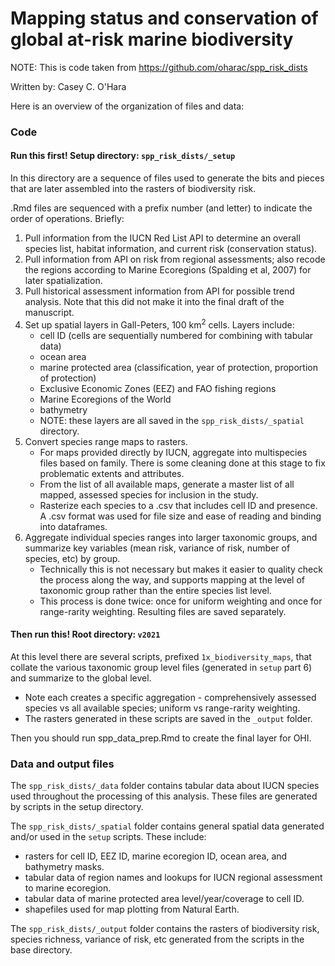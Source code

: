 # Mapping status and conservation of global at-risk marine biodiversity

NOTE: This is code taken from https://github.com/oharac/spp_risk_dists

Written by: Casey C. O'Hara


Here is an overview of the organization of files and data:

### Code

#### Run this first! Setup directory: `spp_risk_dists/_setup`

In this directory are a sequence of files used to generate the bits and pieces that are later assembled into the rasters of biodiversity risk.

.Rmd files are sequenced with a prefix number (and letter) to indicate the order of operations.  Briefly:

1. Pull information from the IUCN Red List API to determine an overall species list, habitat information, and current risk (conservation status).
2. Pull information from API on risk from regional assessments; also recode the regions according to Marine Ecoregions (Spalding et al, 2007) for later spatialization.
3. Pull historical assessment information from API for possible trend analysis.  Note that this did not make it into the final draft of the manuscript.
4. Set up spatial layers in Gall-Peters, 100 km<sup>2</sup> cells.  Layers include:
    * cell ID (cells are sequentially numbered for combining with tabular data)
    * ocean area
    * marine protected area (classification, year of protection, proportion of protection)
    * Exclusive Economic Zones (EEZ) and FAO fishing regions
    * Marine Ecoregions of the World
    * bathymetry
    * NOTE: these layers are all saved in the `spp_risk_dists/_spatial` directory.
5. Convert species range maps to rasters.
    * For maps provided directly by IUCN, aggregate into multispecies files based on family.  There is some cleaning done at this stage to fix problematic extents and attributes.
    * From the list of all available maps, generate a master list of all mapped, assessed species for inclusion in the study.
    * Rasterize each species to a .csv that includes cell ID and presence.  A .csv format was used for file size and ease of reading and binding into dataframes.
6. Aggregate individual species ranges into larger taxonomic groups, and summarize key variables (mean risk, variance of risk, number of species, etc) by group.  
    * Technically this is not necessary but makes it easier to quality check the process along the way, and supports mapping at the level of taxonomic group rather than the entire species list level.
    * This process is done twice: once for uniform weighting and once for range-rarity weighting.  Resulting files are saved separately.

#### Then run this!  Root directory: `v2021`

At this level there are several scripts, prefixed `1x_biodiversity_maps`, that collate the various taxonomic group level files (generated in `setup` part 6) and summarize to the global level.  

* Note each creates a specific aggregation - comprehensively assessed species vs all available species; uniform vs range-rarity weighting.
* The rasters generated in these scripts are saved in the `_output` folder.

Then you should run spp_data_prep.Rmd to create the final layer for OHI.


### Data and output files

The `spp_risk_dists/_data` folder contains tabular data about IUCN species used throughout the processing of this analysis.  These files are generated by scripts in the setup directory.

The `spp_risk_dists/_spatial` folder contains general spatial data generated and/or used in the `setup` scripts.  These include:

* rasters for cell ID, EEZ ID, marine ecoregion ID, ocean area, and bathymetry masks.   
* tabular data of region names and lookups for IUCN regional assessment to marine ecoregion.
* tabular data of marine protected area level/year/coverage to cell ID.
* shapefiles used for map plotting from Natural Earth.

The `spp_risk_dists/_output` folder contains the rasters of biodiversity risk, species richness, variance of risk, etc generated from the scripts in the base directory.